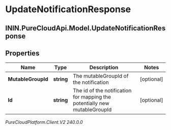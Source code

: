 # UpdateNotificationResponse

## ININ.PureCloudApi.Model.UpdateNotificationResponse

## Properties

|Name | Type | Description | Notes|
|------------ | ------------- | ------------- | -------------|
| **MutableGroupId** | **string** | The mutableGroupId of the notification | [optional] |
| **Id** | **string** | The id of the notification for mapping the potentially new mutableGroupId | [optional] |



_PureCloudPlatform.Client.V2 240.0.0_
